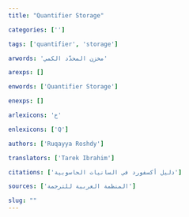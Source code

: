 ```yaml
---
title: "Quantifier Storage"

categories: ['']

tags: ['quantifier', 'storage']

arwords: 'مخزن المحدّد الكمي'

arexps: []

enwords: ['Quantifier Storage']

enexps: []

arlexicons: 'خ'

enlexicons: ['Q']

authors: ['Ruqayya Roshdy']

translators: ['Tarek Ibrahim']

citations: ['دليل أكسفورد في السانيات الحاسوبية']

sources: ['المنظمة العربية للترجمة']

slug: ""
---
```

